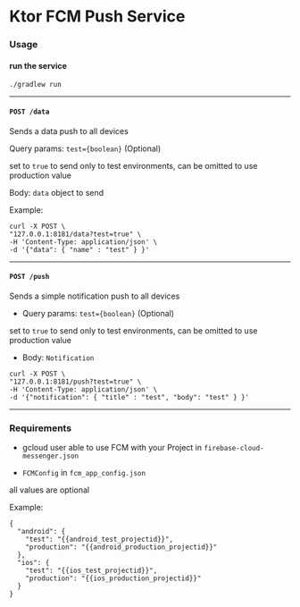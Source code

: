 # Ktor FCM Push Service

### Usage

#### run the service

`./gradlew run`

---

#### `POST /data`

Sends a data push to all devices

Query params: `test={boolean}` (Optional)

set to `true` to send only to test environments, can be omitted to use production value

Body: `data` object to send

Example:
```
curl -X POST \
"127.0.0.1:8181/data?test=true" \
-H 'Content-Type: application/json' \
-d '{"data": { "name" : "test" } }'
```
---

#### `POST /push`

Sends a simple notification push to all devices

* Query params: `test={boolean}` (Optional)

set to `true` to send only to test environments, can be omitted to use production value

* Body: `Notification`

```
curl -X POST \
"127.0.0.1:8181/push?test=true" \
-H 'Content-Type: application/json' \
-d '{"notification": { "title" : "test", "body": "test" } }'
```
---

### Requirements

* gcloud user able to use FCM with your Project in `firebase-cloud-messenger.json`

* `FCMConfig` in `fcm_app_config.json`

all values are optional

Example:
```
{
  "android": {
    "test": "{{android_test_projectid}}",
    "production": "{{android_production_projectid}}"
  },
  "ios": {
    "test": "{{ios_test_projectid}}",
    "production": "{{ios_production_projectid}}"
  }
}
```